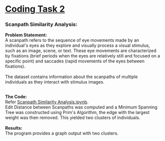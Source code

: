 # [Coding Task 2](/Coding%20Task%202/Coding%20Task%202%20Report.pdf)
### Scanpath Similarity Analysis:
**Problem Statement:** <br>
A scanpath refers to the sequence of eye movements made by an individual's eyes as they explore and visually process a visual stimulus, such as an image, scene, or text. These eye movements are characterized by fixations (brief periods when the eyes are relatively still and focused on a specific point) and saccades (rapid movements of the eyes between fixations).<br><br> 
The dataset contains information about the scanpaths of multiple individuals as they interact with stimulus images.<br><br> 

**The Code:** <br> 
Refer [Scanpath Similarity Analysis.ipynb](/Coding%20Task%202/Scanpath%20Similarity%20Analysis.ipynb).<br> 
Edit Distance between Scanpaths was computed and a Minimum Spanning Tree was constructed using Prim's Algorithm, the edge with the largest weight was then removed. This yielded two clusters of individuals. <br><br> 
**Results:** <br> 
The program provides a graph output with two clusters.<br>
